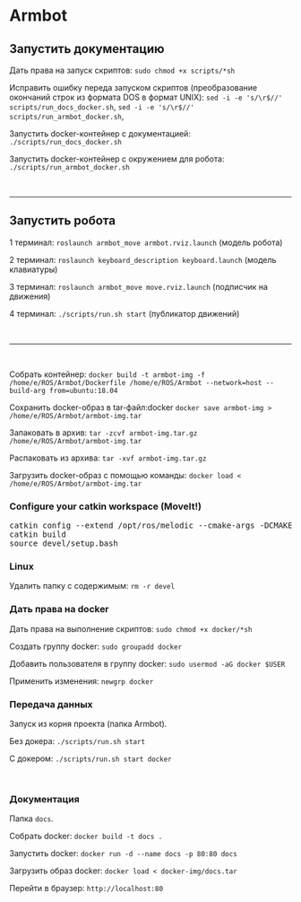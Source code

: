 <h1>Armbot</h1>
<h2>Запустить документацию</h2>
<p>Дать права на запуск скриптов: <code>sudo chmod +x scripts/*sh</code></p>
<p>Исправить ошибку переда запуском скриптов (преобразование окончаний строк из формата DOS в формат UNIX): <code>sed -i -e 's/\r$//' scripts/run_docs_docker.sh</code>, <code>sed -i -e 's/\r$//' scripts/run_armbot_docker.sh</code>, <code></code></p>
<p>Запустить docker-контейнер с документацией: <code>./scripts/run_docs_docker.sh</code></p>
<p>Запустить docker-контейнер с окружением для робота: <code>./scripts/run_armbot_docker.sh</code></p>
<p><br /></p>
<hr>
<h2>Запустить робота</h2>
<p>1 терминал: <code>roslaunch armbot_move armbot.rviz.launch</code> (модель робота)</p>
<p>2 терминал: <code>roslaunch keyboard_description keyboard.launch</code> (модель клавиатуры)</p>
<p>3 терминал: <code>roslaunch armbot_move move.rviz.launch</code> (подписчик на движения)</p>
<p>4 терминал: <code>./scripts/run.sh start</code> (публикатор движений)</p>
<p><br /></p>
<hr>
<p><br /></p>
<p>Собрать контейнер: <code>docker build -t armbot-img -f /home/e/ROS/Armbot/Dockerfile /home/e/ROS/Armbot --network=host --build-arg from=ubuntu:18.04</code></p>
<p>Сохранить docker-образ в tar-файл:docker <code>docker save armbot-img > /home/e/ROS/Armbot/armbot-img.tar</code></p>
<p>Запаковать в архив: <code>tar -zcvf armbot-img.tar.gz /home/e/ROS/Armbot/armbot-img.tar</code></p>
<p>Распаковать из архива: <code>tar -xvf armbot-img.tar.gz</code></p>
<p>Загрузить docker-образ с помощью команды: <code>docker load < /home/e/ROS/Armbot/armbot-img.tar</code></p>

<h3>Configure your catkin workspace (MoveIt!)</h3>
<pre>
catkin config --extend /opt/ros/melodic --cmake-args -DCMAKE_BUILD_TYPE=Release
catkin build
source devel/setup.bash
</pre>

<h3>Linux</h3>
<p>Удалить папку с содержимым: <code>rm -r devel</code></p>

<h3>Дать права на docker</h3>
<p>Дать права на выполнение скриптов: <code>sudo chmod +x docker/*sh</code></p>
<p>Создать группу docker: <code>sudo groupadd docker</code></p>
<p>Добавить пользователя в группу docker: <code>sudo usermod -aG docker $USER</code></p>
<p>Применить изменения: <code>newgrp docker</code></p>

<h3>Передача данных</h3>
<p>Запуск из корня проекта (папка Armbot).</p>
<p>Без докера: <code>./scripts/run.sh start</code></p>
<p>С докером: <code>./scripts/run.sh start docker</code></p>
<p><br /></p>
<h3>Документация</h3>
<p>Папка <code>docs</code>.</p>
<p>Собрать docker: <code>docker build -t docs .</code></p>
<p>Запустить docker: <code>docker run -d --name docs -p 80:80 docs</code></p>
<p>Загрузить образ docker: <code>docker load < docker-img/docs.tar</code></p>
<p>Перейти в браузер: <code>http://localhost:80</code></p>